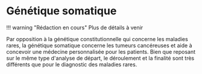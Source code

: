 # Génétique somatique

!!! warning "Rédaction en cours"
Plus de détails à venir

Par opposition à la génétique constitutionnelle qui concerne les maladies rares, la génétique somatique concerne les tumeurs cancéreuses et aide à concevoir une médecine personnalisée pour les patients. Bien que reposant sur le même type d'analyse de départ, le déroulement et la finalité sont très différents que pour le diagnostic des maladies rares.
